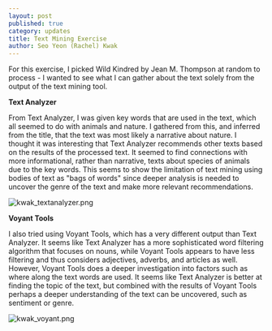```yaml
---
layout: post
published: true
category: updates
title: Text Mining Exercise
author: Seo Yeon (Rachel) Kwak
---
```


For this exercise, I picked Wild Kindred by Jean M. Thompson at random to process - I wanted to see what I can gather about the text solely from the output of the text mining tool. 

**Text Analyzer**

From Text Analyzer, I was given key words that are used in the text, which all seemed to do with animals and nature. I gathered from this, and inferred from the title, that the text was most likely a narrative about nature. I thought it was interesting that Text Analyzer recommends other texts based on the results of the processed text. It seemed to find connections with more informational, rather than narrative, texts about species of animals due to the key words. This seems to show the limitation of text mining using bodies of text as "bags of words" since deeper analysis is needed to uncover the genre of the text and make more relevant recommendations.

![kwak_textanalyzer.png]({{site.baseurl}}/assets/kwak_textanalyzer.png)

**Voyant Tools**

I also tried using Voyant Tools, which has a very different output than Text Analyzer. It seems like Text Analyzer has a more sophisticated word filtering algorithm that focuses on nouns, while Voyant Tools appears to have less filtering and thus considers adjectives, adverbs, and articles as well. However, Voyant Tools does a deeper investigation into factors such as where along the text words are used. It seems like Text Analyzer is better at finding the topic of the text, but combined with the results of Voyant Tools perhaps a deeper understanding of the text can be uncovered, such as sentiment or genre.

![kwak_voyant.png]({{site.baseurl}}/assets/kwak_voyant.png)
